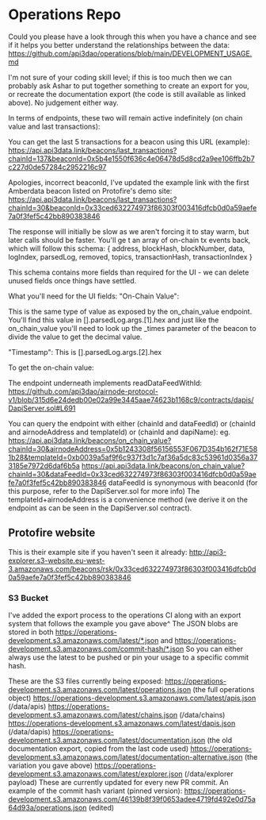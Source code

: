 # Operations Repo

Could you please have a look through this when you have a chance and see if it
helps you better understand the relationships between the data:
https://github.com/api3dao/operations/blob/main/DEVELOPMENT_USAGE.md

I'm not sure of your coding skill level; if this is too much then we can
probably ask Ashar to put together something to create an export for you, or
recreate the documentation export (the code is still available as linked above).
No judgement either way.

In terms of endpoints, these two will remain active indefinitely (on chain value
and last transactions):

You can get the last 5 transactions for a beacon using this URL (example):
https://api.api3data.link/beacons/last_transactions?chainId=137&beaconId=0x5b4e1550f636c4e06478d5d8cd2a9ee106ffb2b7c227d0de57284c2952216c97

Apologies, incorrect beaconId, I've updated the example link with the first
Amberdata beacon listed on Protofire's demo site:
https://api.api3data.link/beacons/last_transactions?chainId=30&beaconId=0x33ced632274973f86303f003416dfcb0d0a59aefe7a0f3fef5c42bb890383846

The response will initially be slow as we aren't forcing it to stay warm, but
later calls should be faster. You'll ge t an array of on-chain tx events back,
which will follow this schema: { address, blockHash, blockNumber, data,
logIndex, parsedLog, removed, topics, transactionHash, transactionIndex }

This schema contains more fields than required for the UI - we can delete unused
fields once things have settled.

What you'll need for the UI fields: "On-Chain Value":

This is the same type of value as exposed by the on_chain_value endpoint. You'll
find this value in [].parsedLog.args.[1].hex and just like the on_chain_value
you'll need to look up the \_times parameter of the beacon to divide the value
to get the decimal value.

"Timestamp": This is [].parsedLog.args.[2].hex

To get the on-chain value:

The endpoint underneath implements readDataFeedWithId:
https://github.com/api3dao/airnode-protocol-v1/blob/315d6e24dedb00e02a99e3445aae74623b1168c9/contracts/dapis/DapiServer.sol#L691

You can query the endpoint with either (chainId and dataFeedId) or (chainId and
airnodeAddress and templateId) or (chainId and dapiName): eg.
https://api.api3data.link/beacons/on_chain_value?chainId=30&airnodeAddress=0x5b1243308f56156553F067D354b162f71E581b28&templateId=0xb0039a5af9f6c937f3d1c7af36a5dc83c53961d0356a373185e7972d6daf6b5a
https://api.api3data.link/beacons/on_chain_value?chainId=30&dataFeedId=0x33ced632274973f86303f003416dfcb0d0a59aefe7a0f3fef5c42bb890383846
dataFeedId is synonymous with beaconId (for this purpose, refer to the
DapiServer.sol for more info) The templateId+airnodeAddress is a convenience
method (we derive it on the endpoint as can be seen in the DapiServer.sol
contract).

## Protofire website

This is their example site if you haven't seen it already:
http://api3-explorer.s3-website.eu-west-3.amazonaws.com/beacons/rsk/0x33ced632274973f86303f003416dfcb0d0a59aefe7a0f3fef5c42bb890383846

### S3 Bucket

I've added the export process to the operations CI along with an export system
that follows the example you gave above^ The JSON blobs are stored in both
https://operations-development.s3.amazonaws.com/latest/*.json and
https://operations-development.s3.amazonaws.com/commit-hash/*.json So you can
either always use the latest to be pushed or pin your usage to a specific commit
hash.

These are the S3 files currently being exposed:
https://operations-development.s3.amazonaws.com/latest/operations.json (the full
operations object)
https://operations-development.s3.amazonaws.com/latest/apis.json (/data/apis)
https://operations-development.s3.amazonaws.com/latest/chains.json
(/data/chains) https://operations-development.s3.amazonaws.com/latest/dapis.json
(/data/dapis)
https://operations-development.s3.amazonaws.com/latest/documentation.json (the
old documentation export, copied from the last code used)
https://operations-development.s3.amazonaws.com/latest/documentation-alternative.json
(the variation you gave above)
https://operations-development.s3.amazonaws.com/latest/explorer.json
(/data/explorer payload) These are currently updated for every new PR commit. An
example of the commit hash variant (pinned version):
https://operations-development.s3.amazonaws.com/46139b8f39f0653adee4719fd492e0d75a64d93a/operations.json
(edited)
